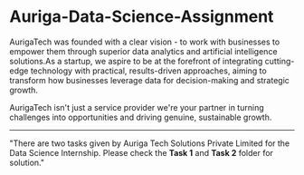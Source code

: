 # Auriga-Data-Science-Assignment
AurigaTech was founded with a clear vision - to work with businesses to empower them through superior data analytics and artificial intelligence solutions.As a startup, we aspire to be at the forefront of integrating cutting-edge technology with practical, results-driven approaches, aiming to transform how businesses leverage data for decision-making and strategic growth.

AurigaTech isn't just a service provider we're your partner in turning challenges into opportunities and driving genuine, sustainable growth.

<hr>

"There are two tasks given by Auriga Tech Solutions Private Limited for the Data Science Internship. Please check the __Task 1__ and __Task 2__ folder for solution."
